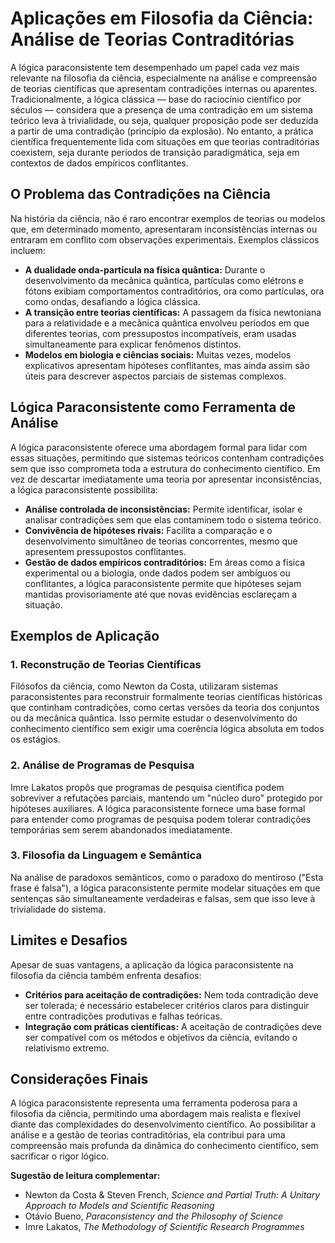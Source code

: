 
# Aplicações em Filosofia da Ciência: Análise de Teorias Contraditórias

A lógica paraconsistente tem desempenhado um papel cada vez mais relevante na filosofia da ciência, especialmente na análise e compreensão de teorias científicas que apresentam contradições internas ou aparentes. Tradicionalmente, a lógica clássica — base do raciocínio científico por séculos — considera que a presença de uma contradição em um sistema teórico leva à trivialidade, ou seja, qualquer proposição pode ser deduzida a partir de uma contradição (princípio da explosão). No entanto, a prática científica frequentemente lida com situações em que teorias contraditórias coexistem, seja durante períodos de transição paradigmática, seja em contextos de dados empíricos conflitantes.

## O Problema das Contradições na Ciência

Na história da ciência, não é raro encontrar exemplos de teorias ou modelos que, em determinado momento, apresentaram inconsistências internas ou entraram em conflito com observações experimentais. Exemplos clássicos incluem:

- **A dualidade onda-partícula na física quântica:** Durante o desenvolvimento da mecânica quântica, partículas como elétrons e fótons exibiam comportamentos contraditórios, ora como partículas, ora como ondas, desafiando a lógica clássica.
- **A transição entre teorias científicas:** A passagem da física newtoniana para a relatividade e a mecânica quântica envolveu períodos em que diferentes teorias, com pressupostos incompatíveis, eram usadas simultaneamente para explicar fenômenos distintos.
- **Modelos em biologia e ciências sociais:** Muitas vezes, modelos explicativos apresentam hipóteses conflitantes, mas ainda assim são úteis para descrever aspectos parciais de sistemas complexos.

## Lógica Paraconsistente como Ferramenta de Análise

A lógica paraconsistente oferece uma abordagem formal para lidar com essas situações, permitindo que sistemas teóricos contenham contradições sem que isso comprometa toda a estrutura do conhecimento científico. Em vez de descartar imediatamente uma teoria por apresentar inconsistências, a lógica paraconsistente possibilita:

- **Análise controlada de inconsistências:** Permite identificar, isolar e analisar contradições sem que elas contaminem todo o sistema teórico.
- **Convivência de hipóteses rivais:** Facilita a comparação e o desenvolvimento simultâneo de teorias concorrentes, mesmo que apresentem pressupostos conflitantes.
- **Gestão de dados empíricos contraditórios:** Em áreas como a física experimental ou a biologia, onde dados podem ser ambíguos ou conflitantes, a lógica paraconsistente permite que hipóteses sejam mantidas provisoriamente até que novas evidências esclareçam a situação.

## Exemplos de Aplicação

### 1. Reconstrução de Teorias Científicas

Filósofos da ciência, como Newton da Costa, utilizaram sistemas paraconsistentes para reconstruir formalmente teorias científicas históricas que continham contradições, como certas versões da teoria dos conjuntos ou da mecânica quântica. Isso permite estudar o desenvolvimento do conhecimento científico sem exigir uma coerência lógica absoluta em todos os estágios.

### 2. Análise de Programas de Pesquisa

Imre Lakatos propôs que programas de pesquisa científica podem sobreviver a refutações parciais, mantendo um "núcleo duro" protegido por hipóteses auxiliares. A lógica paraconsistente fornece uma base formal para entender como programas de pesquisa podem tolerar contradições temporárias sem serem abandonados imediatamente.

### 3. Filosofia da Linguagem e Semântica

Na análise de paradoxos semânticos, como o paradoxo do mentiroso ("Esta frase é falsa"), a lógica paraconsistente permite modelar situações em que sentenças são simultaneamente verdadeiras e falsas, sem que isso leve à trivialidade do sistema.

## Limites e Desafios

Apesar de suas vantagens, a aplicação da lógica paraconsistente na filosofia da ciência também enfrenta desafios:

- **Critérios para aceitação de contradições:** Nem toda contradição deve ser tolerada; é necessário estabelecer critérios claros para distinguir entre contradições produtivas e falhas teóricas.
- **Integração com práticas científicas:** A aceitação de contradições deve ser compatível com os métodos e objetivos da ciência, evitando o relativismo extremo.

## Considerações Finais

A lógica paraconsistente representa uma ferramenta poderosa para a filosofia da ciência, permitindo uma abordagem mais realista e flexível diante das complexidades do desenvolvimento científico. Ao possibilitar a análise e a gestão de teorias contraditórias, ela contribui para uma compreensão mais profunda da dinâmica do conhecimento científico, sem sacrificar o rigor lógico.

**Sugestão de leitura complementar:**  
- Newton da Costa & Steven French, *Science and Partial Truth: A Unitary Approach to Models and Scientific Reasoning*  
- Otávio Bueno, *Paraconsistency and the Philosophy of Science*  
- Imre Lakatos, *The Methodology of Scientific Research Programmes*

